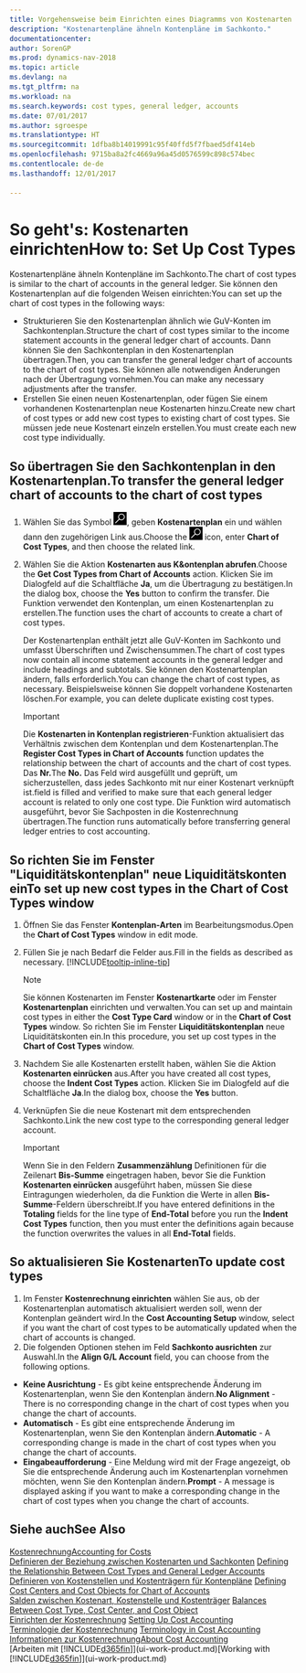 ```yaml
---
title: Vorgehensweise beim Einrichten eines Diagramms von Kostenarten
description: "Kostenartenpläne ähneln Kontenpläne im Sachkonto."
documentationcenter: 
author: SorenGP
ms.prod: dynamics-nav-2018
ms.topic: article
ms.devlang: na
ms.tgt_pltfrm: na
ms.workload: na
ms.search.keywords: cost types, general ledger, accounts
ms.date: 07/01/2017
ms.author: sgroespe
ms.translationtype: HT
ms.sourcegitcommit: 1dfba8b14019991c95f40ffd5f7fbaed5df414eb
ms.openlocfilehash: 9715ba8a2fc4669a96a45d0576599c898c574bec
ms.contentlocale: de-de
ms.lasthandoff: 12/01/2017

---
```

# <a name="how-to-set-up-cost-types"></a><span data-ttu-id="74050-103">So geht's: Kostenarten einrichten</span><span class="sxs-lookup"><span data-stu-id="74050-103">How to: Set Up Cost Types</span></span>
<span data-ttu-id="74050-104">Kostenartenpläne ähneln Kontenpläne im Sachkonto.</span><span class="sxs-lookup"><span data-stu-id="74050-104">The chart of cost types is similar to the chart of accounts in the general ledger.</span></span> <span data-ttu-id="74050-105">Sie können den Kostenartenplan auf die folgenden Weisen einrichten:</span><span class="sxs-lookup"><span data-stu-id="74050-105">You can set up the chart of cost types in the following ways:</span></span>  

-   <span data-ttu-id="74050-106">Strukturieren Sie den Kostenartenplan ähnlich wie GuV-Konten im Sachkontenplan.</span><span class="sxs-lookup"><span data-stu-id="74050-106">Structure the chart of cost types similar to the income statement accounts in the general ledger chart of accounts.</span></span> <span data-ttu-id="74050-107">Dann können Sie den Sachkontenplan in den Kostenartenplan übertragen.</span><span class="sxs-lookup"><span data-stu-id="74050-107">Then, you can transfer the general ledger chart of accounts to the chart of cost types.</span></span> <span data-ttu-id="74050-108">Sie können alle notwendigen Änderungen nach der Übertragung vornehmen.</span><span class="sxs-lookup"><span data-stu-id="74050-108">You can make any necessary adjustments after the transfer.</span></span>  
-   <span data-ttu-id="74050-109">Erstellen Sie einen neuen Kostenartenplan, oder fügen Sie einem vorhandenen Kostenartenplan neue Kostenarten hinzu.</span><span class="sxs-lookup"><span data-stu-id="74050-109">Create new chart of cost types or add new cost types to existing chart of cost types.</span></span> <span data-ttu-id="74050-110">Sie müssen jede neue Kostenart einzeln erstellen.</span><span class="sxs-lookup"><span data-stu-id="74050-110">You must create each new cost type individually.</span></span>  

## <a name="to-transfer-the-general-ledger-chart-of-accounts-to-the-chart-of-cost-types"></a><span data-ttu-id="74050-111">So übertragen Sie den Sachkontenplan in den Kostenartenplan.</span><span class="sxs-lookup"><span data-stu-id="74050-111">To transfer the general ledger chart of accounts to the chart of cost types</span></span>  
1.  <span data-ttu-id="74050-112">Wählen Sie das Symbol ![Nach Seite oder Bericht suchen](media/ui-search/search_small.png "Symbol Nach Seite oder Bericht suchen"), geben **Kostenartenplan** ein und wählen dann den zugehörigen Link aus.</span><span class="sxs-lookup"><span data-stu-id="74050-112">Choose the ![Search for Page or Report](media/ui-search/search_small.png "Search for Page or Report icon") icon, enter **Chart of Cost Types**, and then choose the related link.</span></span>  
2.  <span data-ttu-id="74050-113">Wählen Sie die Aktion **Kostenarten aus K&ontenplan abrufen**.</span><span class="sxs-lookup"><span data-stu-id="74050-113">Choose the **Get Cost Types from Chart of Accounts** action.</span></span> <span data-ttu-id="74050-114">Klicken Sie im Dialogfeld auf die Schaltfläche **Ja**, um die Übertragung zu bestätigen.</span><span class="sxs-lookup"><span data-stu-id="74050-114">In the dialog box, choose the **Yes** button to confirm the transfer.</span></span> <span data-ttu-id="74050-115">Die Funktion verwendet den Kontenplan, um einen Kostenartenplan zu erstellen.</span><span class="sxs-lookup"><span data-stu-id="74050-115">The function uses the chart of accounts to create a chart of cost types.</span></span>  

    <span data-ttu-id="74050-116">Der Kostenartenplan enthält jetzt alle GuV-Konten im Sachkonto und umfasst Überschriften und Zwischensummen.</span><span class="sxs-lookup"><span data-stu-id="74050-116">The chart of cost types now contain all income statement accounts in the general ledger and include headings and subtotals.</span></span> <span data-ttu-id="74050-117">Sie können den Kostenartenplan ändern, falls erforderlich.</span><span class="sxs-lookup"><span data-stu-id="74050-117">You can change the chart of cost types, as necessary.</span></span> <span data-ttu-id="74050-118">Beispielsweise können Sie doppelt vorhandene Kostenarten löschen.</span><span class="sxs-lookup"><span data-stu-id="74050-118">For example, you can delete duplicate existing cost types.</span></span>  

    > [!IMPORTANT]  
    >  <span data-ttu-id="74050-119">Die **Kostenarten in Kontenplan registrieren**-Funktion aktualisiert das Verhältnis zwischen dem Kontenplan und dem Kostenartenplan.</span><span class="sxs-lookup"><span data-stu-id="74050-119">The **Register Cost Types in Chart of Accounts** function updates the relationship between the chart of accounts and the chart of cost types.</span></span> <span data-ttu-id="74050-120">Das **Nr.**</span><span class="sxs-lookup"><span data-stu-id="74050-120">The **No.**</span></span> <span data-ttu-id="74050-121">Das Feld  wird ausgefüllt und geprüft, um sicherzustellen, dass jedes Sachkonto mit nur einer Kostenart verknüpft ist.</span><span class="sxs-lookup"><span data-stu-id="74050-121">field is filled and verified to make sure that each general ledger account is related to only one cost type.</span></span> <span data-ttu-id="74050-122">Die Funktion wird automatisch ausgeführt, bevor Sie Sachposten in die Kostenrechnung übertragen.</span><span class="sxs-lookup"><span data-stu-id="74050-122">The function runs automatically before transferring general ledger entries to cost accounting.</span></span>  

## <a name="to-set-up-new-cost-types-in-the-chart-of-cost-types-window"></a><span data-ttu-id="74050-123">So richten Sie im Fenster "Liquiditätskontenplan" neue Liquiditätskonten ein</span><span class="sxs-lookup"><span data-stu-id="74050-123">To set up new cost types in the Chart of Cost Types window</span></span>  
1.  <span data-ttu-id="74050-124">Öffnen Sie das Fenster **Kontenplan-Arten** im Bearbeitungsmodus.</span><span class="sxs-lookup"><span data-stu-id="74050-124">Open the **Chart of Cost Types** window in edit mode.</span></span>  
2.  <span data-ttu-id="74050-125">Füllen Sie je nach Bedarf die Felder aus.</span><span class="sxs-lookup"><span data-stu-id="74050-125">Fill in the fields as described as necessary.</span></span> [!INCLUDE[tooltip-inline-tip](includes/tooltip-inline-tip_md.md)]

    > [!NOTE]  
    >  <span data-ttu-id="74050-126">Sie können Kostenarten im Fenster **Kostenartkarte** oder im Fenster **Kostenartenplan** einrichten und verwalten.</span><span class="sxs-lookup"><span data-stu-id="74050-126">You can set up and maintain cost types in either the **Cost Type Card** window or in the **Chart of Cost Types** window.</span></span> <span data-ttu-id="74050-127">So richten Sie im Fenster **Liquiditätskontenplan** neue Liquiditätskonten ein.</span><span class="sxs-lookup"><span data-stu-id="74050-127">In this procedure, you set up cost types in the **Chart of Cost Types** window.</span></span>

3.  <span data-ttu-id="74050-128">Nachdem Sie alle Kostenarten erstellt haben, wählen Sie die Aktion **Kostenarten einrücken** aus.</span><span class="sxs-lookup"><span data-stu-id="74050-128">After you have created all cost types, choose the **Indent Cost Types** action.</span></span> <span data-ttu-id="74050-129">Klicken Sie im Dialogfeld auf die Schaltfläche **Ja**.</span><span class="sxs-lookup"><span data-stu-id="74050-129">In the dialog box, choose the **Yes** button.</span></span>  
4.  <span data-ttu-id="74050-130">Verknüpfen Sie die neue Kostenart mit dem entsprechenden Sachkonto.</span><span class="sxs-lookup"><span data-stu-id="74050-130">Link the new cost type to the corresponding general ledger account.</span></span>  

    > [!IMPORTANT]  
    >  <span data-ttu-id="74050-131">Wenn Sie in den Feldern **Zusammenzählung** Definitionen für die Zeilenart **Bis-Summe** eingetragen haben, bevor Sie die Funktion **Kostenarten einrücken** ausgeführt haben, müssen Sie diese Eintragungen wiederholen, da die Funktion die Werte in allen **Bis-Summe**-Feldern überschreibt.</span><span class="sxs-lookup"><span data-stu-id="74050-131">If you have entered definitions in the **Totaling** fields for the line type of **End-Total** before you run the **Indent Cost Types** function, then you must enter the definitions again because the function overwrites the values in all **End-Total** fields.</span></span>  

## <a name="to-update-cost-types"></a><span data-ttu-id="74050-132">So aktualisieren Sie Kostenarten</span><span class="sxs-lookup"><span data-stu-id="74050-132">To update cost types</span></span>  
1.  <span data-ttu-id="74050-133">Im Fenster **Kostenrechnung einrichten**  wählen Sie aus, ob der Kostenartenplan automatisch aktualisiert werden soll, wenn der Kontenplan geändert wird.</span><span class="sxs-lookup"><span data-stu-id="74050-133">In the **Cost Accounting Setup** window, select if you want the chart of cost types to be automatically updated when the chart of accounts is changed.</span></span>  
2.  <span data-ttu-id="74050-134">Die folgenden Optionen stehen im Feld **Sachkonto ausrichten** zur Auswahl.</span><span class="sxs-lookup"><span data-stu-id="74050-134">In the **Align G/L Account** field, you can choose from the following options.</span></span>  

- <span data-ttu-id="74050-135">**Keine Ausrichtung** - Es gibt keine entsprechende Änderung im Kostenartenplan, wenn Sie den Kontenplan ändern.</span><span class="sxs-lookup"><span data-stu-id="74050-135">**No Alignment** - There is no corresponding change in the chart of cost types when you change the chart of accounts.</span></span>  
- <span data-ttu-id="74050-136">**Automatisch** - Es gibt eine entsprechende Änderung im Kostenartenplan, wenn Sie den Kontenplan ändern.</span><span class="sxs-lookup"><span data-stu-id="74050-136">**Automatic** - A corresponding change is made in the chart of cost types when you change the chart of accounts.</span></span>  
- <span data-ttu-id="74050-137">**Eingabeaufforderung** - Eine Meldung wird mit der Frage angezeigt, ob Sie die entsprechende Änderung auch im Kostenartenplan vornehmen möchten, wenn Sie den Kontenplan ändern.</span><span class="sxs-lookup"><span data-stu-id="74050-137">**Prompt** - A message is displayed asking if you want to make a corresponding change in the chart of cost types when you change the chart of accounts.</span></span>  

## <a name="see-also"></a><span data-ttu-id="74050-138">Siehe auch</span><span class="sxs-lookup"><span data-stu-id="74050-138">See Also</span></span>  
[<span data-ttu-id="74050-139">Kostenrechnung</span><span class="sxs-lookup"><span data-stu-id="74050-139">Accounting for Costs</span></span>](finance-manage-cost-accounting.md)  
<span data-ttu-id="74050-140">[Definieren der Beziehung zwischen Kostenarten und Sachkonten](finance-defining-the-relationship-between-cost-types-and-general-ledger-accounts.md) </span><span class="sxs-lookup"><span data-stu-id="74050-140">[Defining the Relationship Between Cost Types and General Ledger Accounts](finance-defining-the-relationship-between-cost-types-and-general-ledger-accounts.md) </span></span>  
<span data-ttu-id="74050-141">[Definieren von Kostenstellen und Kostenträgern für Kontenpläne](finance-defining-cost-centers-and-cost-objects-for-chart-of-accounts.md) </span><span class="sxs-lookup"><span data-stu-id="74050-141">[Defining Cost Centers and Cost Objects for Chart of Accounts](finance-defining-cost-centers-and-cost-objects-for-chart-of-accounts.md) </span></span>  
<span data-ttu-id="74050-142">[Salden zwischen Kostenart, Kostenstelle und Kostenträger](finance-balances-between-cost-type-cost-center-and-cost-object.md) </span><span class="sxs-lookup"><span data-stu-id="74050-142">[Balances Between Cost Type, Cost Center, and Cost Object](finance-balances-between-cost-type-cost-center-and-cost-object.md) </span></span>  
<span data-ttu-id="74050-143">[Einrichten der Kostenrechnung](finance-set-up-cost-accounting.md) </span><span class="sxs-lookup"><span data-stu-id="74050-143">[Setting Up Cost Accounting](finance-set-up-cost-accounting.md) </span></span>  
<span data-ttu-id="74050-144">[Terminologie der Kostenrechnung](finance-terminology-in-cost-accounting.md) </span><span class="sxs-lookup"><span data-stu-id="74050-144">[Terminology in Cost Accounting](finance-terminology-in-cost-accounting.md) </span></span>  
[<span data-ttu-id="74050-145">Informationen zur Kostenrechnung</span><span class="sxs-lookup"><span data-stu-id="74050-145">About Cost Accounting</span></span>](finance-about-cost-accounting.md)  
<span data-ttu-id="74050-146">[Arbeiten mit [!INCLUDE[d365fin](includes/d365fin_md.md)]](ui-work-product.md)</span><span class="sxs-lookup"><span data-stu-id="74050-146">[Working with [!INCLUDE[d365fin](includes/d365fin_md.md)]](ui-work-product.md)</span></span>

